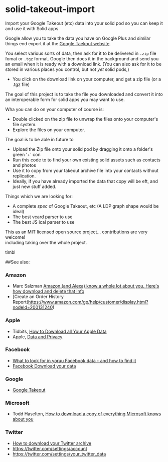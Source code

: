 # solid-takeout-import
Import your Google Takeout (etc) data into your solid pod so you can keep it and use it with Solid apps

Google allow you to take the data you have on Google Plus and similar things
end export it at the [Google Taekout website](https://takeout.google.com/).  

You select various sorts of data, then ask for it to be delivered in `.zip` file fomat or `.tgz` format.  Google then
does it in the background and send you an email when it is ready with a download link.
(You can also ask for it to be stored in various places you control, but not *yet* solid pods,)

- You click on the download link on your computer, and get a zip file (or a .tgz file)

The goal of this project is to take the file you downloaded and convert it into
an interoperable form for solid apps you may want to use.

Wha you can do on your computer of course is:

- Double clicked on the zip file to unwrap the files onto your computer's file system.
- Explore the files on your computer.

The goal is to be able in future to

- Upload the Zip file onto your solid pod by dragging it onto a folder's green '+' con
- Run this code to to find your own existing solid assets such as contacts and photos
- Use it to copy from your takeout archive file into your contacts without replication.
- Ideally, if you have already imported the data that copy will be eft, and just new stuff added.

Things which we are looking for:

- A complete *spec* of Google Takeout, etc  (A LDP graph shape would be ideal)
- The best vcard parser to use
- The best JS ical parser to use


This as an MIT licensed open source project... contributions are very welcome!  
including taking over the whole project.

timbl



##See also:

### Amazon
- Marc Salzman [Amazon (and Alexa) know a whole lot about you. Here's how download and delete that info](https://www.usatoday.com/story/tech/columnist/saltzman/2018/04/04/amazon-and-alexa-know-whole-lot-you-heres-how-download-and-delete-info/482286002/)
- [Create an Order History Report(https://www.amazon.com/gp/help/customer/display.html?nodeId=200131240)

### Apple
- Tidbits, [How to Download all Your Apple Data](https://tidbits.com/2018/05/31/how-to-download-all-your-apple-data/)
- Apple, [Data and Privacy](https://privacy.apple.com/)

### Facebook
- [What to look for in yoruu Facebook data - and how to find it](https://www.wired.com/story/download-facebook-data-how-to-read/)
- [Facebook Download your data](https://www.facebook.com/dyi/)

### Google

- [Google Takeout](https://takeout.google.com/)

### Microsoft

- Todd Haselton, [How to download a copy of everything Microsoft knows about you](https://www.cnbc.com/2018/04/18/how-to-download-a-copy-of-everything-microsoft-knows-about-me.html)

### Twitter
- [How to download your Twitter archive](https://help.twitter.com/en/managing-your-account/how-to-download-your-twitter-archive)
- https://twitter.com/settings/account
- https://twitter.com/settings/your_twitter_data

